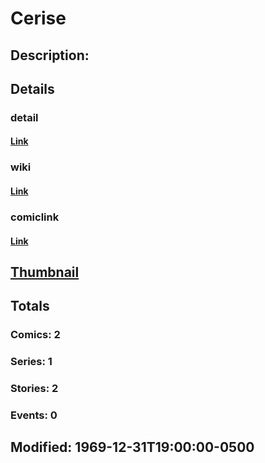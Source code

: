 # Cerise
## Description: 
## Details
### detail
#### [Link](http://marvel.com/characters/413/cerise?utm_campaign=apiRef&utm_source=225578a89fc76f3d20fbffda5d17a88d)
### wiki
#### [Link](http://marvel.com/universe/Cerise_(Shi%27ar)?utm_campaign=apiRef&utm_source=225578a89fc76f3d20fbffda5d17a88d)
### comiclink
#### [Link](http://marvel.com/comics/characters/1011141/cerise?utm_campaign=apiRef&utm_source=225578a89fc76f3d20fbffda5d17a88d)
## [Thumbnail](http://i.annihil.us/u/prod/marvel/i/mg/b/40/image_not_available.jpg)
## Totals
### Comics: 2
### Series: 1
### Stories: 2
### Events: 0
## Modified: 1969-12-31T19:00:00-0500